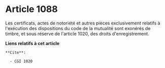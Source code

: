 # Article 1088

Les certificats, actes de notoriété et autres pièces exclusivement relatifs à l'exécution des dispositions du code de la
mutualité sont exonérés de timbre, et sous réserve de l'article 1020, des droits d'enregistrement.

**Liens relatifs à cet article**

	**Cite**:

	  - CGI 1020
